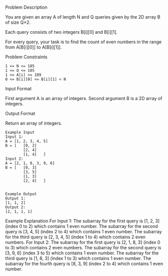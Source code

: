 Problem Description

You are given an array A of length N and Q queries given by the 2D array B of size Q×2.

Each query consists of two integers B[i][0] and B[i][1].

For every query, your task is to find the count of even numbers in the range from A[B[i][0]] to A[B[i][1]].



Problem Constraints

    1 <= N <= 105
    1 <= Q <= 105
    1 <= A[i] <= 109
    0 <= B[i][0] <= B[i][1] < N


Input Format

First argument A is an array of integers.
Second argument B is a 2D array of integers.


Output Format

Return an array of integers.


    Example Input
    Input 1:
    A = [1, 2, 3, 4, 5]
    B = [   [0, 2] 
            [2, 4]
            [1, 4]   ]
    Input 2:
    A = [2, 1, 8, 3, 9, 6]
    B = [   [0, 3]
            [3, 5]
            [1, 3] 
            [2, 4]   ]
    
    
    Example Output
    Output 1:
    [1, 1, 2]
    Output 2:
    [2, 1, 1, 1]


Example Explanation
For Input 1:
The subarray for the first query is [1, 2, 3] (index 0 to 2) which contains 1 even number.
The subarray for the second query is [3, 4, 5] (index 2 to 4) which contains 1 even number.
The subarray for the third query is [2, 3, 4, 5] (index 1 to 4) which contains 2 even numbers.
For Input 2:
The subarray for the first query is [2, 1, 8, 3] (index 0 to 3) which contains 2 even numbers.
The subarray for the second query is [3, 9, 6] (index 3 to 5) which contains 1 even number.
The subarray for the third query is [1, 8, 3] (index 1 to 3) which contains 1 even number.
The subarray for the fourth query is [8, 3, 9] (index 2 to 4) which contains 1 even number.